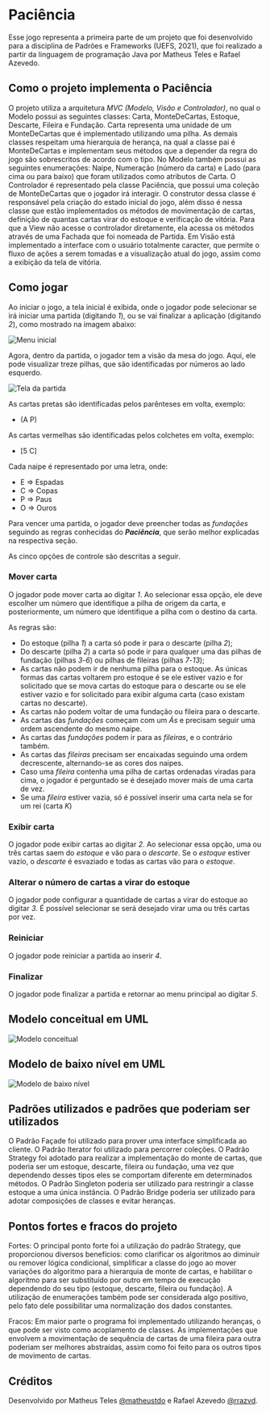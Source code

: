 # Paciência
Esse jogo representa a primeira parte de um projeto que foi desenvolvido para a disciplina de Padrões e Frameworks (UEFS, 2021), que foi realizado a partir da linguagem de programação Java por Matheus Teles e Rafael Azevedo.

## Como o projeto implementa o Paciência
O projeto utiliza a arquitetura *MVC (Modelo, Visão e Controlador)*, no qual o Modelo possui as seguintes classes: Carta, MonteDeCartas, Estoque, Descarte, Fileira e Fundação. Carta representa uma unidade de um MonteDeCartas que é implementado utilizando uma pilha. As demais classes respeitam uma hierarquia de herança, na qual a classe pai é MonteDeCartas e implementam seus métodos que a depender da regra do jogo são sobrescritos de acordo com o tipo.  No Modelo também possui as seguintes enumerações: Naipe, Numeração (número da carta) e Lado (para cima ou para baixo) que foram utilizados como atributos de Carta.
O Controlador é representado pela classe Paciência, que possui uma coleção de MonteDeCartas que o jogador irá interagir. O construtor dessa classe é responsável pela criação do estado inicial do jogo, além disso é nessa classe que estão implementados os métodos de movimentação de cartas, definição de quantas cartas virar do estoque e verificação de vitória. 
Para que a View não acesse o controlador diretamente, ela acessa os métodos através de uma Fachada que foi nomeada de Partida.
Em Visão está implementado a interface com o usuário totalmente caracter, que permite o fluxo de ações a serem tomadas e a visualização atual do jogo, assim como a exibição da tela de vitória.

## Como jogar
Ao iniciar o jogo, a tela inicial é exibida, onde o jogador pode selecionar se irá iniciar uma partida (digitando *1*), ou se vai finalizar a aplicação (digitando *2*), como mostrado na imagem abaixo:

![Menu inicial](docs/inicio.png)

Agora, dentro da partida, o jogador tem a visão da mesa do jogo.
Aqui, ele pode visualizar treze pilhas, que são identificadas por números ao lado esquerdo.

![Tela da partida](docs/partida.png)

As cartas pretas são identificadas pelos parênteses em volta, exemplo:
- (A P)

As cartas vermelhas são identificadas pelos colchetes em volta, exemplo:
- [5 C]

Cada naipe é representado por uma letra, onde:	
- E => Espadas
- C => Copas
- P => Paus
- O => Ouros

Para vencer uma partida, o jogador deve preencher todas as _fundações_ seguindo as regras conhecidas do ***Paciência***, que serão melhor explicadas na respectiva seção.

As cinco opções de controle são descritas a seguir.

### Mover carta
O jogador pode mover carta ao digitar *1*.
Ao selecionar essa opção, ele deve escolher um número que identifique a pilha de origem da carta, e posteriormente, um número que identifique a pilha com o destino da carta.

As regras são:

- Do estoque (pilha *1*) a carta só pode ir para o descarte (pilha *2*);
- Do descarte (pilha *2*) a carta só pode ir para qualquer uma das pilhas de fundação (pilhas *3*-*6*) ou pilhas de fileiras (pilhas *7*-*13*);
- As cartas não podem ir de nenhuma pilha para o estoque. As únicas formas das cartas voltarem pro estoque é se ele estiver vazio e for solicitado que se mova cartas do estoque para o descarte ou se ele estiver vazio e for solicitado para exibir alguma carta (caso existam cartas no descarte).
- As cartas não podem voltar de uma fundação ou fileira para o descarte.
- As cartas das _fundações_ começam com um *Ás* e precisam seguir uma ordem ascendente do mesmo naipe.
- As cartas das _fundações_ podem ir para as _fileiras_, e o contrário também.
- As cartas das _fileiras_ precisam ser encaixadas seguindo uma ordem decrescente, alternando-se as cores dos naipes.
- Caso uma _fileira_ contenha uma pilha de cartas ordenadas viradas para cima, o jogador é perguntado se é desejado mover mais de uma carta de vez.
- Se uma _fileira_ estiver vazia, só é possível inserir uma carta nela se for um rei (carta *K*)

### Exibir carta
O jogador pode exibir cartas ao digitar *2*.
Ao selecionar essa opção, uma ou três cartas saem do _estoque_ e vão para o _descarte_.
Se o _estoque_ estiver vazio, o _descarte_ é esvaziado e todas as cartas vão para o _estoque_.

### Alterar o número de cartas a virar do estoque
O jogador pode configurar a quantidade de cartas a virar do estoque ao digitar *3*.
É possível selecionar se será desejado virar uma ou três cartas por vez.

### Reiniciar
O jogador pode reiniciar a partida ao inserir *4*.

### Finalizar
O jogador pode finalizar a partida e retornar ao menu principal ao digitar *5*.

## Modelo conceitual em UML
![Modelo conceitual](docs/modeloconceitual.png)
## Modelo de baixo nível em UML
![Modelo de baixo nível](docs/diagrama_baixo_nivel.jpg)

## Padrões utilizados e padrões que poderiam ser utilizados
O Padrão Façade foi utilizado para prover uma interface simplificada ao cliente.
O Padrão Iterator foi utilizado para percorrer coleções.
O Padrão Strategy foi adotado para realizar a implementação do monte de cartas, que poderia ser um estoque, descarte, fileira ou fundação, uma vez que dependendo desses tipos eles se comportam diferente em determinados métodos.
O Padrão Singleton poderia ser utilizado para restringir a classe estoque a uma única instância.
O Padrão Bridge poderia ser utilizado para adotar composições de classes e evitar heranças.

## Pontos fortes e fracos do projeto
Fortes: O principal ponto forte foi a utilização do padrão Strategy, que proporcionou diversos benefícios: como clarificar os algoritmos ao diminuir ou remover lógica condicional, simplificar a classe do jogo ao mover variações do algoritmo para a hierarquia de monte de cartas, e habilitar o algoritmo para ser substituído por outro em tempo de execução dependendo do seu tipo (estoque, descarte, fileira ou fundação). A utilização de enumerações também pode ser considerada algo positivo, pelo fato dele possibilitar uma normalização dos dados constantes.

Fracos: Em maior parte o programa foi implementado utilizando heranças, o que pode ser visto como acoplamento de classes. As implementações que envolvem a movimentação de sequência de cartas de uma fileira para outra poderiam ser melhores abstraídas, assim como foi feito para os outros tipos de movimento de cartas. 


## Créditos
Desenvolvido por Matheus Teles [@matheustdo](https://github.com/matheustdo) e Rafael Azevedo [@rrazvd](https://github.com/rrazvd).
